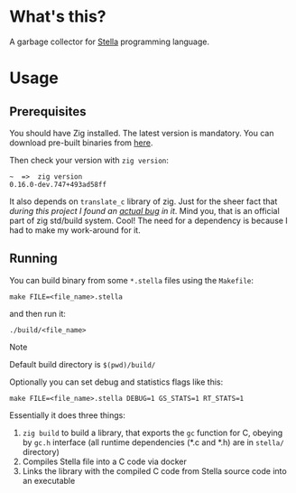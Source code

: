# What's this?

A garbage collector for [Stella](https://fizruk.github.io/stella/) programming language.

# Usage

## Prerequisites

You should have Zig installed. The latest version is mandatory. You can download pre-built binaries from [here](https://ziglang.org/download/).

Then check your version with `zig version`:
```
~  =>  zig version
0.16.0-dev.747+493ad58ff
```

It also depends on `translate_c` library of zig. Just for the sheer fact that *during this project I found an [actual bug](https://github.com/ziglang/translate-c/issues/211) in it*. Mind you, that is an official part of zig std/build system. Cool! The need for a dependency is because I had to make my work-around for it.

## Running

You can build binary from some `*.stella` files using the `Makefile`:
```
make FILE=<file_name>.stella
```

and then run it:
```
./build/<file_name>
```

> [!NOTE]
> Default build directory is `$(pwd)/build/`

Optionally you can set debug and statistics flags like this:
```
make FILE=<file_name>.stella DEBUG=1 GS_STATS=1 RT_STATS=1
```

Essentially it does three things:
1. `zig build` to build a library, that exports the `gc` function for C, obeying by `gc.h` interface (all runtime dependencies (*.c and *.h) are in `stella/` directory)
2. Compiles Stella file into a C code via docker
3. Links the library with the compiled C code from Stella source code into an executable
